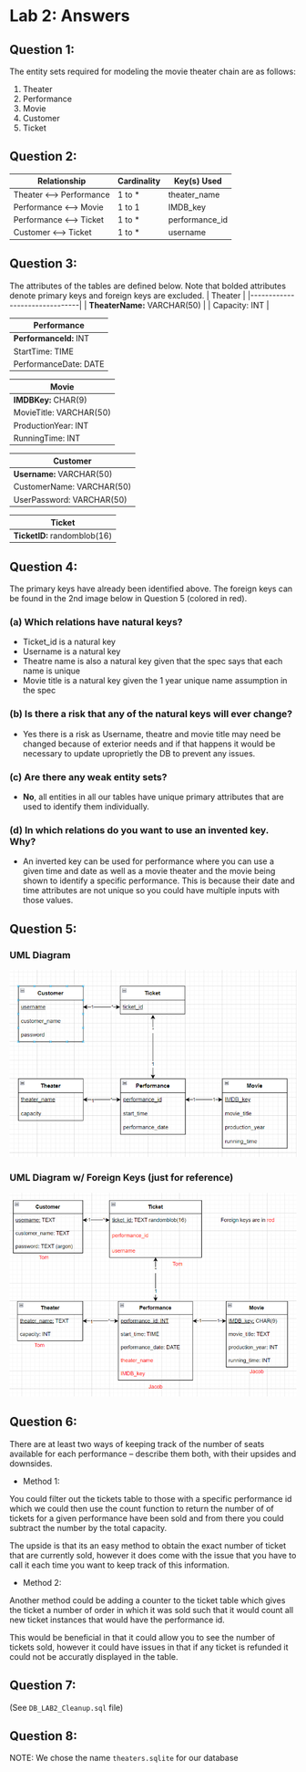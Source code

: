# Lab 2: Answers

## Question 1:
The entity sets required for modeling the movie theater chain are as follows:
1. Theater
2. Performance
3. Movie
4. Customer
5. Ticket

## Question 2:
| **Relationship**         | **Cardinality** | **Key(s) Used** |
|--------------------------|-----------------|-----------------|
| Theater <--> Performance |      1 to *     |   theater_name  |
| Performance <--> Movie   |      1 to 1     |     IMDB_key    |
| Performance <--> Ticket  |      1 to *     |  performance_id |
| Customer <--> Ticket     |      1 to *     |     username    |

## Question 3:
The attributes of the tables are defined below.
Note that bolded attributes denote primary keys and foreign keys are excluded.
| Theater                       |
|-------------------------------|
| **TheaterName:**  VARCHAR(50) |
| Capacity:     INT             |

| Performance |
|--------------------------------|
| **PerformanceId:** INT         |
| StartTime:         TIME        |
| PerformanceDate:   DATE        |

| Movie |
|--------------------------------|
| **IMDBKey:**        CHAR(9)    |
| MovieTitle:     VARCHAR(50)    |
| ProductionYear: INT            |
| RunningTime:    INT            |

| Customer                  |
|---------------------------|
| **Username:** VARCHAR(50) |
| CustomerName: VARCHAR(50) |
| UserPassword: VARCHAR(50) |

| Ticket                        |
|-------------------------------|
| **TicketID:** randomblob(16)  |

## Question 4:
The primary keys have already been identified above. The foreign keys can be
found in the 2nd image below in Question 5 (colored in red).
### (a) Which relations have natural keys?
* Ticket_id is a natural key
* Username is a natural key
* Theatre name is also a natural key given that the spec says that each name is unique
* Movie title is a natural key given the 1 year unique name assumption in the spec

### (b) Is there a risk that any of the natural keys will ever change?
* Yes there is a risk as Username, theatre and movie title may need be changed because of exterior needs and if that happens it would be necessary to update uproprietly the DB to prevent any issues.

### (c) Are there any weak entity sets?
* **No**, all entities in all our tables have unique primary attributes that are used to identify them individually.

### (d) In which relations do you want to use an invented key. Why?
* An inverted key can be used for performance where you can use a given time and date as well as a movie theater and the movie being shown to identify a specific performance. This is because their date and time attributes are not unique so you could have multiple inputs with those values.

## Question 5:
### UML Diagram
![uml_diagram](Lab2_ER_Model.PNG)
### UML Diagram w/ Foreign Keys (just for reference)
![uml_diagram_w_foreign_keys](Lab2_ER_Model_w_Foreign_Keys.PNG)

## Question 6: 
There are at least two ways of keeping track of the number of seats available for each performance – describe them both, with their upsides and downsides.

* Method 1: 

You could filter out the tickets table to those with a specific performance id which we could then use the count function to return the number of of tickets for a given performance have been sold and from there you could subtract the number by the total capacity.

The upside is that its an easy method to obtain the exact number of ticket that are currently sold, however it does come with the issue that you have to call it each time you want to keep track of this information.

* Method 2:

Another method could be adding a counter to the ticket table which gives the ticket a number of order in which it was sold such that it would count all new ticket instances that would have the performance id. 

This would be beneficial in that it could allow you to see the number of tickets sold, however it could have issues in that if any ticket is refunded it could not be accuratly displayed in the table.

## Question 7:
(See `DB_LAB2_Cleanup.sql` file)

## Question 8:
NOTE: We chose the name `theaters.sqlite` for our database